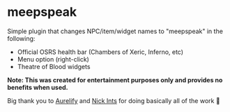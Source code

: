 # meepspeak
Simple plugin that changes NPC/item/widget names to "meepspeak" in the following:
- Official OSRS health bar (Chambers of Xeric, Inferno, etc)
- Menu option (right-click)
- Theatre of Blood widgets

**Note: This was created for entertainment purposes only and provides no benefits when used.**

Big thank you to [Aurelify](https://github.com/tdb48) and [Nick Ints](https://github.com/InfernoStats) for doing basically all of the work 🙂
